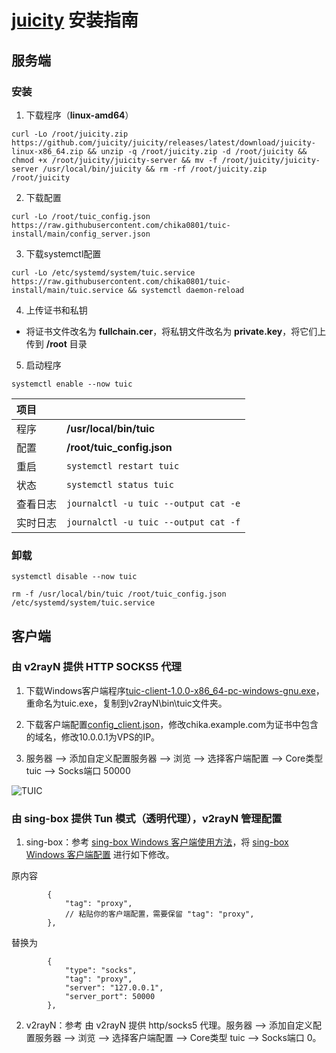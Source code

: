 # [juicity](https://github.com/juicity/juicity) 安装指南

## 服务端

### 安装

1. 下载程序（**linux-amd64**）

```
curl -Lo /root/juicity.zip https://github.com/juicity/juicity/releases/latest/download/juicity-linux-x86_64.zip && unzip -q /root/juicity.zip -d /root/juicity && chmod +x /root/juicity/juicity-server && mv -f /root/juicity/juicity-server /usr/local/bin/juicity && rm -rf /root/juicity.zip /root/juicity
```

2. 下载配置

```
curl -Lo /root/tuic_config.json https://raw.githubusercontent.com/chika0801/tuic-install/main/config_server.json
```

3. 下载systemctl配置

```
curl -Lo /etc/systemd/system/tuic.service https://raw.githubusercontent.com/chika0801/tuic-install/main/tuic.service && systemctl daemon-reload
```

4. 上传证书和私钥

- 将证书文件改名为 **fullchain.cer**，将私钥文件改名为 **private.key**，将它们上传到 **/root** 目录

5. 启动程序

```
systemctl enable --now tuic
```

| 项目 | |
| :--- | :--- |
| 程序 | **/usr/local/bin/tuic** |
| 配置 | **/root/tuic_config.json** |
| 重启 | `systemctl restart tuic` |
| 状态 | `systemctl status tuic` |
| 查看日志 | `journalctl -u tuic --output cat -e` |
| 实时日志 | `journalctl -u tuic --output cat -f` |

### 卸载

```
systemctl disable --now tuic
```

```
rm -f /usr/local/bin/tuic /root/tuic_config.json /etc/systemd/system/tuic.service
```

## 客户端

### 由 v2rayN 提供 HTTP SOCKS5 代理

1. 下载Windows客户端程序[tuic-client-1.0.0-x86_64-pc-windows-gnu.exe](https://github.com/EAimTY/tuic/releases/download/tuic-client-1.0.0/tuic-client-1.0.0-x86_64-pc-windows-gnu.exe)，重命名为tuic.exe，复制到v2rayN\bin\tuic文件夹。

2. 下载客户端配置[config_client.json](https://github.com/chika0801/tuic-install/blob/main/config_client.json)，修改chika.example.com为证书中包含的域名，修改10.0.0.1为VPS的IP。

3. 服务器 ——> 添加自定义配置服务器 ——> 浏览 ——> 选择客户端配置 ——> Core类型 tuic ——> Socks端口 50000

![TUIC](https://github.com/chika0801/tuic-install/assets/88967758/00bcbfd2-e24d-4187-aeb9-e2afefab219d)

### 由 sing-box 提供 Tun 模式（透明代理），v2rayN 管理配置

1. sing-box：参考 [sing-box Windows 客户端使用方法](https://github.com/chika0801/sing-box-examples/blob/main/Tun/README.md)，将 [sing-box Windows 客户端配置](https://github.com/chika0801/sing-box-examples/blob/main/Tun/config_client_windows.json) 进行如下修改。

原内容
```jsonc
        {
            "tag": "proxy",
            // 粘贴你的客户端配置，需要保留 "tag": "proxy",
        },
```

替换为
```jsonc
        {
            "type": "socks",
            "tag": "proxy",
            "server": "127.0.0.1",
            "server_port": 50000
        },
```

2. v2rayN：参考 由 v2rayN 提供 http/socks5 代理。服务器 ——> 添加自定义配置服务器 ——> 浏览 ——> 选择客户端配置 ——> Core类型 tuic ——> Socks端口 0。
